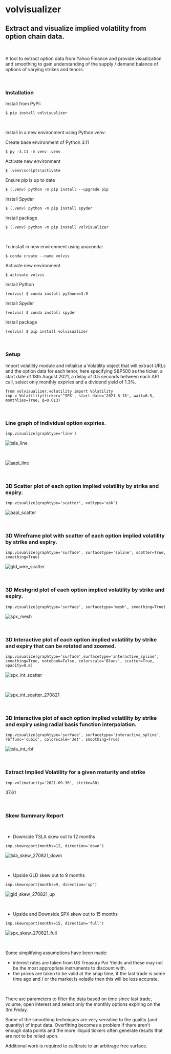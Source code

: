 # volvisualizer
## Extract and visualize implied volatility from option chain data.

&nbsp;

A tool to extract option data from Yahoo Finance and provide visualization and smoothing to gain understanding of the supply / demand balance of options of varying strikes and tenors.

&nbsp;

### Installation
Install from PyPI:
```
$ pip install volvisualizer
```

&nbsp;

Install in a new environment using Python venv:

Create base environment of Python 3.11
```
$ py -3.11 -m venv .venv
```
Activate new environment
```
$ .venv\scripts\activate
```
Ensure pip is up to date
``` 
$ (.venv) python -m pip install --upgrade pip
```
Install Spyder
```
$ (.venv) python -m pip install spyder
```
Install package
```
$ (.venv) python -m pip install volvisualizer
```

&nbsp;

To install in new environment using anaconda:
```
$ conda create --name volvis
```
Activate new environment
```
$ activate volvis
```
Install Python
```
(volvis) $ conda install python==3.9
```
Install Spyder
```
(volvis) $ conda install spyder
```
Install package
```
(volvis) $ pip install volvisualizer
```

&nbsp;

### Setup
Import volatility module and initialise a Volatility object that will extract URLs and the option data for each tenor, here specifying S&P500 as the ticker, a start date of 18th August 2021, a delay of 0.5 seconds between each API call, select only monthly expiries and a dividend yield of 1.3%.

```
from volvisualizer.volatility import Volatility
imp = Volatility(ticker='^SPX', start_date='2021-8-18', wait=0.5, monthlies=True, q=0.013)
```


&nbsp;

### Line graph of individual option expiries.
```
imp.visualize(graphtype='line')
```
![tsla_line](images/tsla_line.png)

&nbsp;

![aapl_line](images/aapl_line.png)

&nbsp;

### 3D Scatter plot of each option implied volatility by strike and expiry.
```
imp.visualize(graphtype='scatter', voltype='ask')
```
![aapl_scatter](images/aapl_scatter.png)

&nbsp;

### 3D Wireframe plot with scatter of each option implied volatility by strike and expiry.
```
imp.visualize(graphtype='surface', surfacetype='spline', scatter=True, smoothing=True)
```
![gld_wire_scatter](images/gld_wire_scatter.png)

&nbsp;

### 3D Meshgrid plot of each option implied volatility by strike and expiry.
```
imp.visualize(graphtype='surface', surfacetype='mesh', smoothing=True)
```
![spx_mesh](images/spx_mesh.png)

&nbsp;

### 3D Interactive plot of each option implied volatility by strike and expiry that can be rotated and zoomed.
```
imp.visualize(graphtype='surface',surfacetype='interactive_spline', smoothing=True, notebook=False, colorscale='Blues', scatter=True, opacity=0.8)
```
![spx_int_scatter](images/spx_int_scatter.png)

&nbsp;

![spx_int_scatter_270821](images/spx_int_scatter_270821.png)

&nbsp;

### 3D Interactive plot of each option implied volatility by strike and expiry using radial basis function interpolation.
```
imp.visualize(graphtype='surface', surfacetype='interactive_spline', rbffunc='cubic', colorscale='Jet', smoothing=True)
```

![tsla_int_rbf](images/tsla_int_rbf.png)

&nbsp;

### Extract Implied Volatility for a given maturity and strike
```
imp.vol(maturity='2021-09-30', strike=80)
```
37.61

&nbsp;

### Skew Summary Report
&nbsp;
   - Downside TSLA skew out to 12 months

```
imp.skewreport(months=12, direction='down')
```
![tsla_skew_270821_down](images/tsla_skew_270821_down.png)

&nbsp;

   - Upside GLD skew out to 9 months
&nbsp;

```
imp.skewreport(months=9, direction='up')
```
![gld_skew_270821_up](images/gld_skew_270821_up.png)

&nbsp;

   - Upside and Downside SPX skew out to 15 months

```
imp.skewreport(months=15, direction='full')
```
![spx_skew_270821_full](images/spx_skew_270821_full.png)

&nbsp;

Some simplifying assumptions have been made:
  - interest rates are taken from US Treasury Par Yields and these may not be the most appropriate instruments to discount with.
  - the prices are taken to be valid at the snap time; if the last trade is some time ago and / or the market is volatile then this will be less accurate.

&nbsp;

There are parameters to filter the data based on time since last trade, volume, open interest and select only the monthly options expiring on the 3rd Friday. 

Some of the smoothing techniques are very sensitive to the quality (and quantity) of input data. Overfitting becomes a problem if there aren't enough data points and the more illiquid tickers often generate results that are not to be relied upon.

Additional work is required to calibrate to an arbitrage free surface.